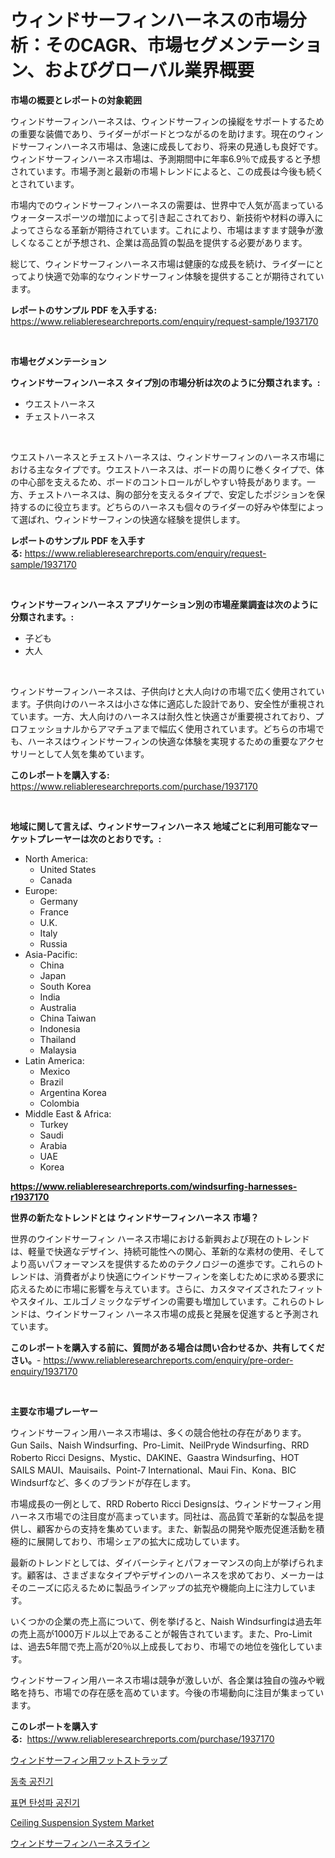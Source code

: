 <p><h1>ウィンドサーフィンハーネスの市場分析：そのCAGR、市場セグメンテーション、およびグローバル業界概要</h1></p><p><strong>市場の概要とレポートの対象範囲</strong></p>
<p><p>ウィンドサーフィンハーネスは、ウィンドサーフィンの操縦をサポートするための重要な装備であり、ライダーがボードとつながるのを助けます。現在のウィンドサーフィンハーネス市場は、急速に成長しており、将来の見通しも良好です。ウィンドサーフィンハーネス市場は、予測期間中に年率6.9％で成長すると予想されています。市場予測と最新の市場トレンドによると、この成長は今後も続くとされています。</p><p>市場内でのウィンドサーフィンハーネスの需要は、世界中で人気が高まっているウォータースポーツの増加によって引き起こされており、新技術や材料の導入によってさらなる革新が期待されています。これにより、市場はますます競争が激しくなることが予想され、企業は高品質の製品を提供する必要があります。</p><p>総じて、ウィンドサーフィンハーネス市場は健康的な成長を続け、ライダーにとってより快適で効率的なウィンドサーフィン体験を提供することが期待されています。</p></p>
<p><strong>レポートのサンプル PDF を入手する:</strong> <a href="https://www.reliableresearchreports.com/enquiry/request-sample/1937170">https://www.reliableresearchreports.com/enquiry/request-sample/1937170</a></p>
<p>&nbsp;</p>
<p><strong>市場セグメンテーション</strong></p>
<p><strong>ウィンドサーフィンハーネス タイプ別の市場分析は次のように分類されます。:</strong></p>
<p><ul><li>ウエストハーネス</li><li>チェストハーネス</li></ul></p>
<p>&nbsp;</p>
<p><p>ウエストハーネスとチェストハーネスは、ウィンドサーフィンのハーネス市場における主なタイプです。ウエストハーネスは、ボードの周りに巻くタイプで、体の中心部を支えるため、ボードのコントロールがしやすい特長があります。一方、チェストハーネスは、胸の部分を支えるタイプで、安定したポジションを保持するのに役立ちます。どちらのハーネスも個々のライダーの好みや体型によって選ばれ、ウィンドサーフィンの快適な経験を提供します。</p></p>
<p><strong>レポートのサンプル PDF を入手する:</strong>&nbsp;<a href="https://www.reliableresearchreports.com/enquiry/request-sample/1937170">https://www.reliableresearchreports.com/enquiry/request-sample/1937170</a></p>
<p>&nbsp;</p>
<p><strong> ウィンドサーフィンハーネス アプリケーション別の市場産業調査は次のように分類されます。:</strong></p>
<p><ul><li>子ども</li><li>大人</li></ul></p>
<p>&nbsp;</p>
<p><p>ウィンドサーフィンハーネスは、子供向けと大人向けの市場で広く使用されています。子供向けのハーネスは小さな体に適応した設計であり、安全性が重視されています。一方、大人向けのハーネスは耐久性と快適さが重要視されており、プロフェッショナルからアマチュアまで幅広く使用されています。どちらの市場でも、ハーネスはウィンドサーフィンの快適な体験を実現するための重要なアクセサリーとして人気を集めています。</p></p>
<p><strong>このレポートを購入する:</strong>&nbsp; <a href="https://www.reliableresearchreports.com/purchase/1937170">https://www.reliableresearchreports.com/purchase/1937170</a></p>
<p>&nbsp;</p>
<p><strong>地域に関して言えば、ウィンドサーフィンハーネス 地域ごとに利用可能なマーケットプレーヤーは次のとおりです。:</strong></p>
<p><ul>
    <li>
        North America:
        <ul>
            <li>United States</li>
            <li>Canada</li>
        </ul>
    </li>
    <li>
        Europe:
        <ul>
            <li>Germany</li>
            <li>France</li>
            <li>U.K.</li>
            <li>Italy</li>
            <li>Russia</li>
        </ul>
    </li>
    <li>
        Asia-Pacific:
        <ul>
            <li>China</li>
            <li>Japan</li>
            <li>South Korea</li>
            <li>India</li>
            <li>Australia</li>
            <li>China Taiwan</li>
            <li>Indonesia</li>
            <li>Thailand</li>
            <li>Malaysia</li>
        </ul>
    </li>
    <li>
        Latin America:
        <ul>
            <li>Mexico</li>
            <li>Brazil</li>
            <li>Argentina Korea</li>
            <li>Colombia</li>
        </ul>
    </li>
    <li>
        Middle East & Africa:
        <ul>
            <li>Turkey</li>
            <li>Saudi</li>
            <li>Arabia</li>
            <li>UAE</li>
            <li>Korea</li>
        </ul>
    </li>
    </ul></p>
<p><strong><a href="https://www.reliableresearchreports.com/windsurfing-harnesses-r1937170">https://www.reliableresearchreports.com/windsurfing-harnesses-r1937170</a></strong>&nbsp;</p>
<p><strong>世界の新たなトレンドとは ウィンドサーフィンハーネス 市場？</strong></p>
<p><p>世界のウインドサーフィン ハーネス市場における新興および現在のトレンドは、軽量で快適なデザイン、持続可能性への関心、革新的な素材の使用、そしてより高いパフォーマンスを提供するためのテクノロジーの進歩です。これらのトレンドは、消費者がより快適にウインドサーフィンを楽しむために求める要求に応えるために市場に影響を与えています。さらに、カスタマイズされたフィットやスタイル、エルゴノミックなデザインの需要も増加しています。これらのトレンドは、ウインドサーフィン ハーネス市場の成長と発展を促進すると予測されています。</p></p>
<p><strong>このレポートを購入する前に、質問がある場合は問い合わせるか、共有してください。</strong>- <a href="https://www.reliableresearchreports.com/enquiry/pre-order-enquiry/1937170">https://www.reliableresearchreports.com/enquiry/pre-order-enquiry/1937170</a></p>
<p>&nbsp;</p>
<p><strong>主要な市場プレーヤー</strong></p>
<p><p>ウィンドサーフィン用ハーネス市場は、多くの競合他社の存在があります。 Gun Sails、Naish Windsurfing、Pro-Limit、NeilPryde Windsurfing、RRD Roberto Ricci Designs、Mystic、DAKINE、Gaastra Windsurfing、HOT SAILS MAUI、Mauisails、Point-7 International、Maui Fin、Kona、BIC Windsurfなど、多くのブランドが存在します。</p><p>市場成長の一例として、RRD Roberto Ricci Designsは、ウィンドサーフィン用ハーネス市場での注目度が高まっています。同社は、高品質で革新的な製品を提供し、顧客からの支持を集めています。また、新製品の開発や販売促進活動を積極的に展開しており、市場シェアの拡大に成功しています。</p><p>最新のトレンドとしては、ダイバーシティとパフォーマンスの向上が挙げられます。顧客は、さまざまなタイプやデザインのハーネスを求めており、メーカーはそのニーズに応えるために製品ラインアップの拡充や機能向上に注力しています。</p><p>いくつかの企業の売上高について、例を挙げると、Naish Windsurfingは過去年の売上高が1000万ドル以上であることが報告されています。また、Pro-Limitは、過去5年間で売上高が20％以上成長しており、市場での地位を強化しています。</p><p>ウィンドサーフィン用ハーネス市場は競争が激しいが、各企業は独自の強みや戦略を持ち、市場での存在感を高めています。今後の市場動向に注目が集まっています。</p></p>
<p><strong>このレポートを購入する:</strong>&nbsp;&nbsp;<a href="https://www.reliableresearchreports.com/purchase/1937170">https://www.reliableresearchreports.com/purchase/1937170</a></p>
<p><p><a href="https://github.com/ppmazlotr77499/Market-Research-Report-List-1/blob/main/485055532875.md">ウィンドサーフィン用フットストラップ</a></p><p><a href="https://github.com/vsap75a286l/Market-Research-Report-List-1/blob/main/756750230060.md">동축 공진기</a></p><p><a href="https://github.com/Maeennan456456/Market-Research-Report-List-1/blob/main/833096430061.md">표면 탄성파 공진기</a></p><p><a href="https://view.publitas.com/reportprime-1/ceiling-suspension-system-market-outlook-industry-overview-and-forecast-2024-to-2031/">Ceiling Suspension System Market</a></p><p><a href="https://github.com/joaejkdzgyljvo6/Market-Research-Report-List-1/blob/main/799975332876.md">ウィンドサーフィンハーネスライン</a></p></p>